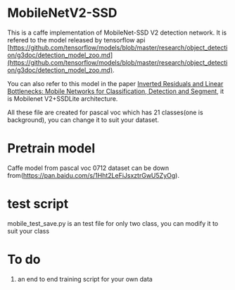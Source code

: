 MobileNetV2-SSD
===========================
This is a caffe implementation of MobileNet-SSD V2 detection network. It is refered to the model released by tensorflow api [https://github.com/tensorflow/models/blob/master/research/object_detection/g3doc/detection_model_zoo.md](https://github.com/tensorflow/models/blob/master/research/object_detection/g3doc/detection_model_zoo.md).

You can also refer to this model in the paper [Inverted Residuals and Linear Bottlenecks: Mobile Networks for Classification, Detection and Segment](128.84.21.199/abs/1801.04381), it is Mobilenet V2+SSDLite architecture.

All these file are created for pascal voc which has 21 classes(one is background), you can change it to suit your dataset.

Pretrain model
===========================
Caffe model from pascal voc 0712 dataset can be down from(https://pan.baidu.com/s/1Hht2LeFiJsxztrGwU5ZyOg).

test script
===========================
mobile_test_save.py is an test file for only two class, you can modify it to suit your class

To do
===========================
1. an end to end training script for your own data

